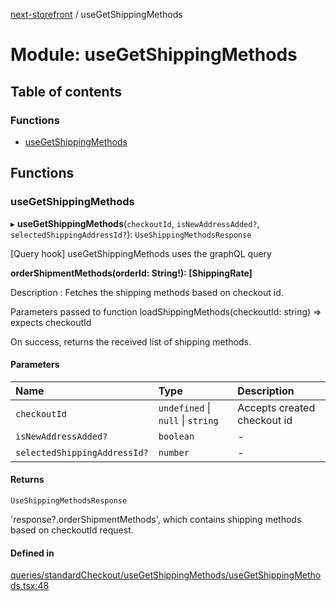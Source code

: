 [next-storefront](../README.md) / useGetShippingMethods

# Module: useGetShippingMethods

## Table of contents

### Functions

- [useGetShippingMethods](useGetShippingMethods.md#usegetshippingmethods)

## Functions

### useGetShippingMethods

▸ **useGetShippingMethods**(`checkoutId`, `isNewAddressAdded?`, `selectedShippingAddressId?`): `UseShippingMethodsResponse`

[Query hook] useGetShippingMethods uses the graphQL query

<b>orderShipmentMethods(orderId: String!): [ShippingRate]</b>

Description : Fetches the shipping methods based on checkout id.

Parameters passed to function loadShippingMethods(checkoutId: string) => expects checkoutId

On success, returns the received list of shipping methods.

#### Parameters

| Name                         | Type                              | Description                 |
| :--------------------------- | :-------------------------------- | :-------------------------- |
| `checkoutId`                 | `undefined` \| `null` \| `string` | Accepts created checkout id |
| `isNewAddressAdded?`         | `boolean`                         | -                           |
| `selectedShippingAddressId?` | `number`                          | -                           |

#### Returns

`UseShippingMethodsResponse`

'response?.orderShipmentMethods', which contains shipping methods based on checkoutId request.

#### Defined in

[queries/standardCheckout/useGetShippingMethods/useGetShippingMethods.tsx:48](https://github.com/KiboSoftware/nextjs-storefront/blob/474c22ea/hooks/queries/standardCheckout/useGetShippingMethods/useGetShippingMethods.tsx#L48)
